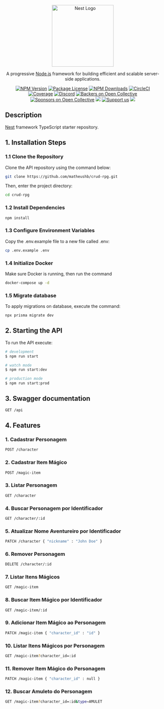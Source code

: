 <p align="center">
  <a href="http://nestjs.com/" target="blank"><img src="https://nestjs.com/img/logo-small.svg" width="200" alt="Nest Logo" /></a>
</p>

[circleci-image]: https://img.shields.io/circleci/build/github/nestjs/nest/master?token=abc123def456
[circleci-url]: https://circleci.com/gh/nestjs/nest

  <p align="center">A progressive <a href="http://nodejs.org" target="_blank">Node.js</a> framework for building efficient and scalable server-side applications.</p>
    <p align="center">
<a href="https://www.npmjs.com/~nestjscore" target="_blank"><img src="https://img.shields.io/npm/v/@nestjs/core.svg" alt="NPM Version" /></a>
<a href="https://www.npmjs.com/~nestjscore" target="_blank"><img src="https://img.shields.io/npm/l/@nestjs/core.svg" alt="Package License" /></a>
<a href="https://www.npmjs.com/~nestjscore" target="_blank"><img src="https://img.shields.io/npm/dm/@nestjs/common.svg" alt="NPM Downloads" /></a>
<a href="https://circleci.com/gh/nestjs/nest" target="_blank"><img src="https://img.shields.io/circleci/build/github/nestjs/nest/master" alt="CircleCI" /></a>
<a href="https://coveralls.io/github/nestjs/nest?branch=master" target="_blank"><img src="https://coveralls.io/repos/github/nestjs/nest/badge.svg?branch=master#9" alt="Coverage" /></a>
<a href="https://discord.gg/G7Qnnhy" target="_blank"><img src="https://img.shields.io/badge/discord-online-brightgreen.svg" alt="Discord"/></a>
<a href="https://opencollective.com/nest#backer" target="_blank"><img src="https://opencollective.com/nest/backers/badge.svg" alt="Backers on Open Collective" /></a>
<a href="https://opencollective.com/nest#sponsor" target="_blank"><img src="https://opencollective.com/nest/sponsors/badge.svg" alt="Sponsors on Open Collective" /></a>
  <a href="https://paypal.me/kamilmysliwiec" target="_blank"><img src="https://img.shields.io/badge/Donate-PayPal-ff3f59.svg"/></a>
    <a href="https://opencollective.com/nest#sponsor"  target="_blank"><img src="https://img.shields.io/badge/Support%20us-Open%20Collective-41B883.svg" alt="Support us"></a>
  <a href="https://twitter.com/nestframework" target="_blank"><img src="https://img.shields.io/twitter/follow/nestframework.svg?style=social&label=Follow"></a>
</p>
  <!--[![Backers on Open Collective](https://opencollective.com/nest/backers/badge.svg)](https://opencollective.com/nest#backer)
  [![Sponsors on Open Collective](https://opencollective.com/nest/sponsors/badge.svg)](https://opencollective.com/nest#sponsor)-->

## Description

[Nest](https://github.com/nestjs/nest) framework TypeScript starter repository.

## 1. Installation Steps

### 1.1 Clone the Repository

Clone the API repository using the command below:

```bash
git clone https://github.com/matheushb/crud-rpg.git
```

Then, enter the project directory:

```bash
cd crud-rpg
```

### 1.2 Install Dependencies

```bash
npm install
```

### 1.3 Configure Environment Variables

Copy the .env.example file to a new file called .env:

```bash
cp .env.example .env
```

### 1.4 Initialize Docker

Make sure Docker is running, then run the command

```bash
docker-compose up -d
```

### 1.5 Migrate database

To apply migrations on database, execute the command:

```bash
npx prisma migrate dev
```

## 2. Starting the API

To run the API execute:

```bash
# development
$ npm run start

# watch mode
$ npm run start:dev

# production mode
$ npm run start:prod
```

## 3. Swagger documentation

```bash
GET /api
```

## 4. Features

### 1. Cadastrar Personagem

```bash
POST /character
```
### 2. Cadastrar Item Mágico

```bash
POST /magic-item
```

### 3. Listar Personagem

```bash
GET /character
```

### 4. Buscar Personagem por Identificador

```bash
GET /character/:id
```

### 5. Atualizar Nome Aventureiro por Identificador

```bash
PATCH /character { "nickname" : "John Doe" }
```

### 6. Remover Personagem

```bash
DELETE /character/:id
```

### 7. Listar Itens Mágicos

```bash
GET /magic-item
```

### 8. Buscar Item Mágico por Identificador

```bash
GET /magic-item/:id
```

### 9. Adicionar Item Mágico ao Personagem

```bash
PATCH /magic-item { "character_id" : "id" }
```

### 10. Listar Itens Mágicos por Personagem

```bash
GET /magic-item?character_id=:id
```

### 11. Remover Item Mágico do Personagem

```bash
PATCH /magic-item { "character_id" : null }
```

### 12. Buscar Amuleto do Personagem

```bash
GET /magic-item?character_id=:id&type=AMULET
```




